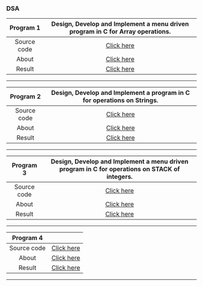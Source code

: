 ### DSA

| **Program 1** | **Design, Develop and Implement a menu driven program in C for Array operations.**  |
|:----:|:----:|
| Source code | [Click here](https://github.com/SKsaikiran/cselab/blob/a336860f565cd887a770dd93946b789d69a8d7bb/DSA/Program_1/1_Array_Operation.c) |
| About | [Click here](https://github.com/SKsaikiran/cselab/blob/a336860f565cd887a770dd93946b789d69a8d7bb/DSA/Program_1/About.md) |
| Result | [Click here](https://github.com/SKsaikiran/cselab/blob/a336860f565cd887a770dd93946b789d69a8d7bb/DSA/Program_1/Output.md) |

--------------

| **Program 2** | **Design, Develop and Implement a program in C for operations on Strings.**  |
|:----:|:----:|
| Source code | [Click here](https://github.com/SKsaikiran/cselab/blob/a336860f565cd887a770dd93946b789d69a8d7bb/DSA/Program_2/operations_on_Strings.c) |
| About | [Click here](https://github.com/SKsaikiran/cselab/blob/a336860f565cd887a770dd93946b789d69a8d7bb/DSA/Program_2/About.md) |
| Result | [Click here](https://github.com/SKsaikiran/cselab/blob/a336860f565cd887a770dd93946b789d69a8d7bb/DSA/Program_2/Result.md) |

--------------

| **Program 3** | **Design, Develop and Implement a menu driven program in C for operations on STACK of integers.** |
|:----:|:----:|
| Source code | [Click here](https://github.com/SKsaikiran/cselab/blob/02adfb925ca04acc4703ff68f903df4abe90c9d3/DSA/Program_3/operations_on_Stack.c) |
| About | [Click here](https://github.com/SKsaikiran/cselab/blob/02adfb925ca04acc4703ff68f903df4abe90c9d3/DSA/Program_3/About.md) |
| Result | [Click here](https://github.com/SKsaikiran/cselab/blob/64cb5ab4de266c7adfbf19c9f2c7351f63535563/DSA/Program_3/Result.md) |

--------------

| **Program 4** |  |
|:----:|:----:|
| Source code | [Click here]( ) |
| About | [Click here]( ) |
| Result | [Click here]( ) |

--------------
